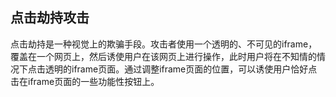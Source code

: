## 点击劫持攻击
点击劫持是一种视觉上的欺骗手段。攻击者使用一个透明的、不可见的iframe，覆盖在一个网页上，然后诱使用户在该网页上进行操作，此时用户将在不知情的情况下点击透明的iframe页面。通过调整iframe页面的位置，可以诱使用户恰好点击在iframe页面的一些功能性按钮上。   